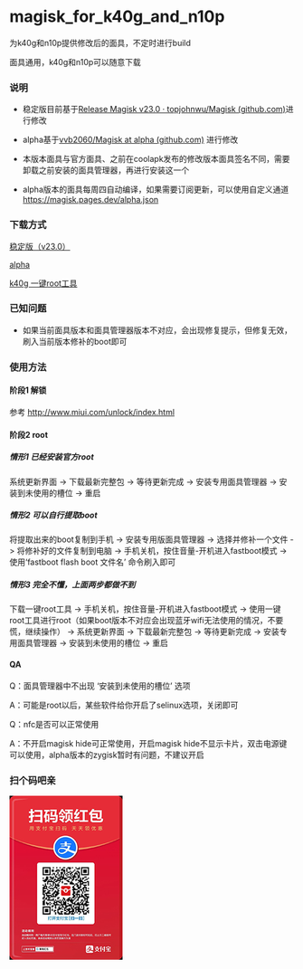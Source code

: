 # magisk_for_k40g_and_n10p

为k40g和n10p提供修改后的面具，不定时进行build

面具通用，k40g和n10p可以随意下载

### 说明

* 稳定版目前基于[Release Magisk v23.0 · topjohnwu/Magisk (github.com)](https://github.com/topjohnwu/Magisk/releases/tag/v23.0)进行修改

* alpha基于[vvb2060/Magisk at alpha (github.com)](https://github.com/vvb2060/Magisk/tree/alpha) 进行修改

* 本版本面具与官方面具、之前在coolapk发布的修改版本面具签名不同，需要卸载之前安装的面具管理器，再进行安装这一个 

* alpha版本的面具每周四自动编译，如果需要订阅更新，可以使用自定义通道  https://magisk.pages.dev/alpha.json

### 下载方式

[稳定版（v23.0）](https://magisk.pages.dev/Magisk_stable_app.apk)

[alpha](https://magisk.pages.dev/Magisk_alpha_app.apk)

[k40g 一键root工具](https://raw.githubusercontent.com/carey036/OutSide/master/k40gBoot/k40g_onekey.zip)

### 已知问题

* 如果当前面具版本和面具管理器版本不对应，会出现修复提示，但修复无效，刷入当前版本修补的boot即可

### 使用方法

#### 阶段1 解锁

参考 http://www.miui.com/unlock/index.html 

#### 阶段2 root

##### 情形1 已经安装官方root

系统更新界面  ->  下载最新完整包  ->  等待更新完成 ->  安装专用面具管理器 -> 安装到未使用的槽位  ->  重启

##### 情形2 可以自行提取boot

将提取出来的boot复制到手机  -> 安装专用版面具管理器  ->  选择并修补一个文件  ->  将修补好的文件复制到电脑  ->  手机关机，按住音量-开机进入fastboot模式  ->  使用‘fastboot flash boot 文件名’ 命令刷入即可

#####  情形3 完全不懂，上面两步都做不到

下载一键root工具  -> 手机关机，按住音量-开机进入fastboot模式  ->  使用一键root工具进行root（如果boot版本不对应会出现蓝牙wifi无法使用的情况，不要慌，继续操作） -> 系统更新界面  ->  下载最新完整包  ->  等待更新完成 ->  安装专用面具管理器 -> 安装到未使用的槽位  ->  重启

 

#### QA

Q：面具管理器中不出现 ‘安装到未使用的槽位’ 选项

A：可能是root以后，某些软件给你开启了selinux选项，关闭即可



Q：nfc是否可以正常使用

A：不开启magisk hide可正常使用，开启magisk hide不显示卡片，双击电源键可以使用，alpha版本的zygisk暂时有问题，不建议开启

### 扫个码吧亲

![zanshang](./zanshang.jpg)

